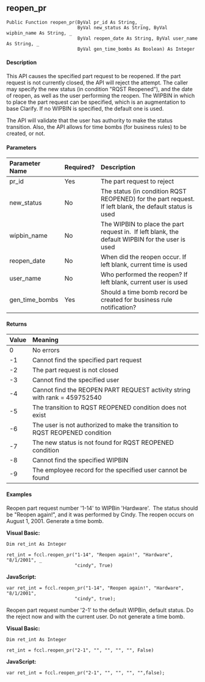 reopen_pr
---------

```
Public Function reopen_pr(ByVal pr_id As String, _
                          ByVal new_status As String, ByVal wipbin_name As String, _
                          ByVal reopen_date As String, ByVal user_name As String, _
                          ByVal gen_time_bombs As Boolean) As Integer
```

#### Description

This API causes the specified part request to be reopened. If the part request is not currently closed, the API will reject the attempt. The caller may specify the new status (in condition "RQST Reopened"), and the date of reopen, as well as the user performing the reopen. The WIPBIN in which to place the part request can be specified, which is an augmentation to base Clarify. If no WIPBIN is specified, the default one is used.

The API will validate that the user has authority to make the status transition. Also, the API allows for time bombs (for business rules) to be created, or not.

#### Parameters

| Parameter Name | Required? | Description |
|:--- |:--- |:--- |
| pr_id | Yes | The part request to reject |
| new_status | No | The status (in condition RQST REOPENED) for the part request. If left blank, the default status is used |
| wipbin_name | No | The WIPBIN to place the part request in.  If left blank, the default WIPBIN for the user is used |
| reopen_date | No | When did the reopen occur. If left blank, current time is used |
| user_name | No | Who performed the reopen? If left blank, current user is used |
| gen_time_bombs | Yes | Should a time bomb record be created for business rule notification? |

#### Returns

| Value | Meaning |
|:--- |:--- |
| 0 | No errors |
| -1 | Cannot find the specified part request |
| -2 | The part request is not closed |
| -3 | Cannot find the specified user |
| -4 | Cannot find the REOPEN PART REQUEST activity string with rank = 459752540 |
| -5 | The transition to RQST REOPENED condition does not exist |
| -6 | The user is not authorized to make the transition to RQST REOPENED condition |
| -7 | The new status is not found for RQST REOPENED condition |
| -8 | Cannot find the specified WIPBIN |
| -9 | The employee record for the specified user cannot be found |

#### Examples

Reopen part request number '1-14' to WIPBin 'Hardware'.  The status should be "Reopen again!", and it was performed by Cindy. The reopen occurs on August 1, 2001. Generate a time bomb.

**Visual Basic:**
```
Dim ret_int As Integer

ret_int = fccl.reopen_pr("1-14", "Reopen again!", "Hardware", "8/1/2001", _
                         "cindy", True)
```

**JavaScript:**
```
var ret_int = fccl.reopen_pr("1-14", "Reopen again!", "Hardware", "8/1/2001",
                         "cindy", true);
```

Reopen part request number '2-1' to the default WIPBin, default status. Do the reject now and with the current user. Do not generate a time bomb.

**Visual Basic:**
```
Dim ret_int As Integer

ret_int = fccl.reopen_pr("2-1", "", "", "", "", False)
```

**JavaScript:**
```
var ret_int = fccl.reopen_pr("2-1", "", "", "", "",false);
```